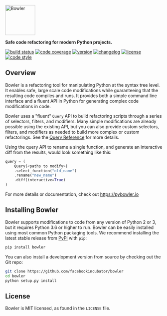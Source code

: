 <a href="https://pybowler.io"><img alt="Bowler" height="96" src="https://github.com/facebookincubator/Bowler/raw/master/website/static/img/logo/Bowler_FullColor_DarkText.png" /></a>

**Safe code refactoring for modern Python projects.**

[![build status](https://travis-ci.com/facebookincubator/Bowler.svg?branch=master)](https://travis-ci.com/facebookincubator/Bowler)
[![code coverage](https://img.shields.io/coveralls/github/facebookincubator/Bowler/master.svg)](https://coveralls.io/github/facebookincubator/Bowler)
[![version](https://img.shields.io/pypi/v/bowler.svg)](https://pypi.org/project/bowler)
[![changelog](https://img.shields.io/badge/change-log-blue.svg)](https://github.com/facebookincubator/bowler/blob/master/CHANGELOG.md)
[![license](https://img.shields.io/pypi/l/bowler.svg)](https://github.com/facebookincubator/bowler/blob/master/LICENSE)
[![code style](https://img.shields.io/badge/code%20style-black-000000.svg)](https://github.com/ambv/black)


Overview
--------

Bowler is a refactoring tool for manipulating Python at the syntax tree level. It enables safe, large scale code modifications while guaranteeing that the resulting code compiles and runs. It provides both a simple command line interface and a fluent API in Python for generating complex code modifications in code.

Bowler uses a "fluent" `Query` API to build refactoring scripts through a series
of selectors, filters, and modifiers.  Many simple modifications are already possible
using the existing API, but you can also provide custom selectors, filters, and
modifiers as needed to build more complex or custom refactorings.  See the
[Query Reference](https://pybowler.io/docs/api-query) for more details.

Using the query API to rename a single function, and generate an interactive diff from
the results, would look something like this:

```python
query = (
    Query(<paths to modify>)
    .select_function("old_name")
    .rename("new_name")
    .diff(interactive=True)
)
```

For more details or documentation, check out https://pybowler.io


Installing Bowler
-----------------

Bowler supports modifications to code from any version of Python 2 or 3, but it
requires Python 3.6 or higher to run. Bowler can be easily installed using most common
Python packaging tools. We recommend installing the latest stable release from
[PyPI][] with `pip`:

```bash
pip install bowler
```

You can also install a development version from source by checking out the Git repo:

```bash
git clone https://github.com/facebookincubator/bowler
cd bowler
python setup.py install
```


License
-------

Bowler is MIT licensed, as found in the `LICENSE` file.


[PyPI]: https://pypi.org/p/bowler
